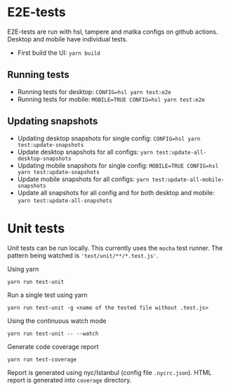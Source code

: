 # E2E-tests

E2E-tests are run with hsl, tampere and matka configs on github actions. Desktop and mobile have individual tests. 

- First build the UI: `yarn build`
## Running tests

- Running tests for desktop: `CONFIG=hsl yarn test:e2e`
- Running tests for mobile: `MOBILE=TRUE CONFIG=hsl yarn test:e2e`

## Updating snapshots

- Updating desktop snapshots for single config: `CONFIG=hsl yarn test:update-snapshots`
- Update desktop snapshots for all configs: `yarn test:update-all-desktop-snapshots`
- Updating mobile snapshots for single config: `MOBILE=TRUE CONFIG=hsl yarn test:update-snapshots`
- Update mobile snapshots for all configs: `yarn test:update-all-mobile-snapshots`
- Update all snapshots for all config and for both desktop and mobile: `yarn test:update-all-snapshots`


# Unit tests

Unit tests can be run locally. This currently uses the ```mocha``` test runner. The pattern being watched is ```'test/unit/**/*.test.js'```.

Using yarn
```
yarn run test-unit
```

Run a single test using yarn
```
yarn run test-unit -g <name of the tested file without .test.js>
```

Using the continuous watch mode
```
yarn run test-unit -- --watch
```

Generate code coverage report
```
yarn run test-coverage
```
Report is generated using nyc/Istanbul (config file `.nycrc.json`). HTML report is generated into `coverage` directory.

